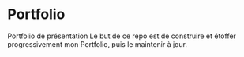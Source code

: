# Portfolio
Portfolio de présentation
Le but de ce repo est de construire et étoffer progressivement mon Portfolio, puis le maintenir à jour.

